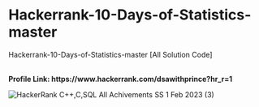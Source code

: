 # Hackerrank-10-Days-of-Statistics-master
Hackerrank-10-Days-of-Statistics-master [All Solution Code]

<br>
<b>Profile Link: https://www.hackerrank.com/dsawithprince?hr_r=1</b>


![HackerRank C++,C,SQL All Achivements SS 1 Feb 2023 (3)](https://user-images.githubusercontent.com/71000042/219055245-2a72db5b-48cb-4c92-8a85-2764afee285d.png)
